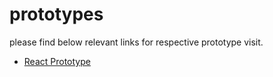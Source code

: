 # prototypes

please find below relevant links for respective prototype visit.

- [React Prototype](https://github.com/sanket-patel-hub/prototypes/blob/master/react/react-timer/README.md)